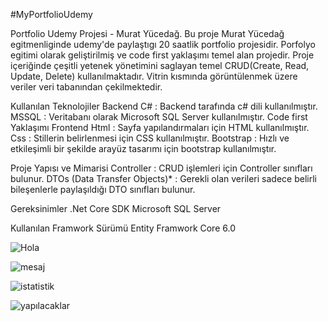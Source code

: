 #MyPortfolioUdemy

Portfolio Udemy Projesi - Murat Yücedağ. Bu proje Murat Yücedağ egitmenliginde udemy'de paylaştıgı 20 saatlik portfolio projesidir.
Porfolyo egitimi olarak geliştirilmiş ve code first yaklaşımı temel alan projedir. Proje içeriğinde çeşitli yetenek yönetimini saglayan temel CRUD(Create, Read, Update, Delete) 
kullanılmaktadır. Vitrin kısmında görüntülenmek üzere veriler veri tabanından çekilmektedir.

Kullanılan Teknolojiler Backend C# : Backend tarafında c# dili kullanılmıştır. MSSQL : Veritabanı olarak Microsoft SQL Server kullanılmıştır. 
Code first Yaklaşımı Frontend Html : Sayfa yapılandırmaları için HTML kullanılmıştır. Css : Stillerin belirlenmesi için CSS kullanılmıştır. 
Bootstrap : Hızlı ve etkileşimli bir şekilde arayüz tasarımı için bootstrap kullanılmıştır.

Proje Yapısı ve Mimarisi Controller : CRUD işlemleri için Controller sınıfları bulunur.
DTOs (Data Transfer Objects)* : Gerekli olan verileri sadece belirli bileşenlerle paylaşıldığı DTO sınıfları bulunur.

Gereksinimler .Net Core SDK Microsoft SQL Server

Kullanılan Framwork Sürümü Entity Framwork Core 6.0

![Hola](https://github.com/user-attachments/assets/cb867736-45fa-4dbb-a9a4-997396df87a9)

![mesaj](https://github.com/user-attachments/assets/0f808bcd-6f5c-409d-829f-b7934c486d23)

![istatistik](https://github.com/user-attachments/assets/d953e7a8-84fb-4b6f-9aec-ce35b7c39470)

![yapılacaklar](https://github.com/user-attachments/assets/40134ffe-482d-4307-97ba-f51851e32326)

